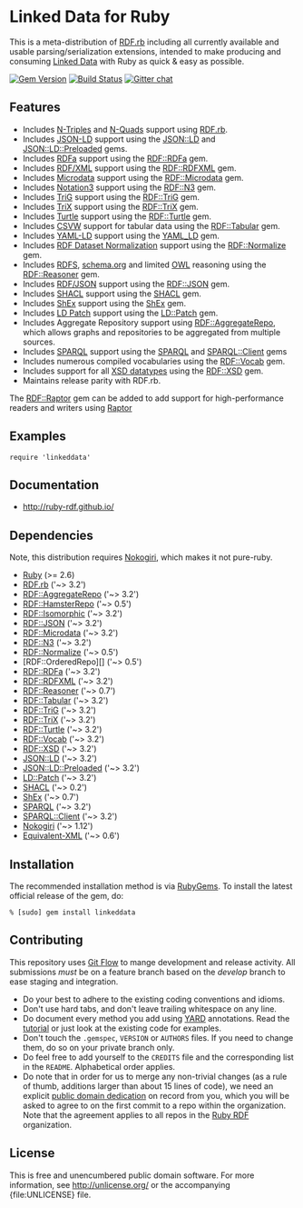 # Linked Data for Ruby

This is a meta-distribution of [RDF.rb][] including all currently available
and usable parsing/serialization extensions, intended to make producing and
consuming [Linked Data][] with Ruby as quick & easy as possible.

[![Gem Version](https://badge.fury.io/rb/linkeddata.png)](http://badge.fury.io/rb/linkeddata)
[![Build Status](https://github.com/ruby-rdf/linkeddata/workflows/CI/badge.svg?branch=develop)](https://github.com/ruby-rdf/linkeddata/actions?query=workflow%3ACI)
[![Gitter chat](https://badges.gitter.im/ruby-rdf/rdf.png)](https://gitter.im/ruby-rdf/rdf)

## Features

* Includes [N-Triples][] and [N-Quads][] support using [RDF.rb][].
* Includes [JSON-LD][] support using the [JSON::LD][] and [JSON::LD::Preloaded] gems.
* Includes [RDFa][] support using the [RDF::RDFa][] gem.
* Includes [RDF/XML][] support using the [RDF::RDFXML][] gem.
* Includes [Microdata][] support using the [RDF::Microdata][] gem.
* Includes [Notation3][] support using the [RDF::N3][] gem.
* Includes [TriG][] support using the [RDF::TriG][] gem.
* Includes [TriX][] support using the [RDF::TriX][] gem.
* Includes [Turtle][] support using the [RDF::Turtle][] gem.
* Includes [CSVW][] support for tabular data using the [RDF::Tabular][] gem.
* Includes [YAML-LD][] support using the [YAML_LD][]  gem.
* Includes [RDF Dataset Normalization][Normalization] support using the [RDF::Normalize][] gem.
* Includes  [RDFS][], [schema.org][] and limited [OWL][] reasoning using the [RDF::Reasoner][] gem.
* Includes [RDF/JSON][] support using the [RDF::JSON][] gem.
* Includes [SHACL][] support using the [SHACL][] gem.
* Includes [ShEx][] support using the [ShEx][] gem.
* Includes [LD Patch][] support using the [LD::Patch][] gem.
* Includes Aggregate Repository support using [RDF::AggregateRepo][], which allows graphs and repositories to be aggregated from multiple sources.
* Includes [SPARQL][] support using the [SPARQL][SPARQL gem] and [SPARQL::Client][] gems
* Includes numerous compiled vocabularies using the [RDF::Vocab][] gem.
* Includes support for all [XSD datatypes][] using the [RDF::XSD][] gem.
* Maintains release parity with RDF.rb.

The [RDF::Raptor][] gem can be added to add support for high-performance readers and writers using [Raptor][]
## Examples

    require 'linkeddata'

## Documentation

* <http://ruby-rdf.github.io/>

## Dependencies
Note, this distribution requires [Nokogiri][], which makes it not pure-ruby.

* [Ruby](https://www.ruby-lang.org/en/) (>= 2.6)
* [RDF.rb][] ('~> 3.2')
* [RDF::AggregateRepo][] ('~> 3.2')
* [RDF::HamsterRepo][] ('~> 0.5')
* [RDF::Isomorphic][] ('~> 3.2')
* [RDF::JSON][] ('~> 3.2')
* [RDF::Microdata][] ('~> 3.2')
* [RDF::N3][] ('~> 3.2')
* [RDF::Normalize][] ('~> 0.5')
* [RDF::OrderedRepo][] ('~> 0.5')
* [RDF::RDFa][] ('~> 3.2')
* [RDF::RDFXML][] ('~> 3.2')
* [RDF::Reasoner][] ('~> 0.7')
* [RDF::Tabular][] ('~> 3.2')
* [RDF::TriG][] ('~> 3.2')
* [RDF::TriX][] ('~> 3.2')
* [RDF::Turtle][] ('~> 3.2')
* [RDF::Vocab][] ('~> 3.2')
* [RDF::XSD][] ('~> 3.2')
* [JSON::LD][] ('~> 3.2')
* [JSON::LD::Preloaded][] ('~> 3.2')
* [LD::Patch][] ('~> 3.2')
* [SHACL][SHACL gem] ('~> 0.2')
* [ShEx][ShEx gem] ('~> 0.7')
* [SPARQL][SPARQL gem] ('~> 3.2')
* [SPARQL::Client][] ('~> 3.2')
* [Nokogiri][] ('~> 1.12')
* [Equivalent-XML](https://rubygems.org/gems/equivalent-xml) ('~> 0.6')

## Installation

The recommended installation method is via [RubyGems](https://rubygems.org/).
To install the latest official release of the gem, do:

    % [sudo] gem install linkeddata

## Contributing
This repository uses [Git Flow](https://github.com/nvie/gitflow) to mange development and release activity. All submissions _must_ be on a feature branch based on the _develop_ branch to ease staging and integration.

* Do your best to adhere to the existing coding conventions and idioms.
* Don't use hard tabs, and don't leave trailing whitespace on any line.
* Do document every method you add using [YARD][] annotations. Read the
  [tutorial][YARD-GS] or just look at the existing code for examples.
* Don't touch the `.gemspec`, `VERSION` or `AUTHORS` files. If you need to
  change them, do so on your private branch only.
* Do feel free to add yourself to the `CREDITS` file and the corresponding
  list in the `README`. Alphabetical order applies.
* Do note that in order for us to merge any non-trivial changes (as a rule
  of thumb, additions larger than about 15 lines of code), we need an
  explicit [public domain dedication][PDD] on record from you,
  which you will be asked to agree to on the first commit to a repo within the organization.
  Note that the agreement applies to all repos in the [Ruby RDF](https://github.com/ruby-rdf/) organization.

## License

This is free and unencumbered public domain software. For more information,
see <http://unlicense.org/> or the accompanying {file:UNLICENSE} file.

[YARD]:             https://yardoc.org/
[YARD-GS]:          https://rubydoc.info/docs/yard/file/docs/GettingStarted.md
[PDD]:              https://unlicense.org/#unlicensing-contributions

[RDF.rb]:             https://ruby-rdf.github.io/rdf
[RDF::AggregateRepo]: https://ruby-rdf.github.io/rdf-aggregate-repo
[RDF::HamsterRepo]:    https://ruby-rdf.github.io/rdf-hamster-repo
[RDF::Isomorphic]:    https://ruby-rdf.github.io/rdf-isomorphic
[RDF::JSON]:          https://ruby-rdf.github.io/rdf-json
[RDF::Microdata]:     https://ruby-rdf.github.io/rdf-microdata
[RDF::N3]:            https://ruby-rdf.github.io/rdf-n3
[RDF::Normalize]:     https://ruby-rdf.github.io/rdf-normalize
[RDF::Ordredepo]:    https://ruby-rdf.github.io/rdf-ordered-repo
[RDF::Raptor]:        https://ruby-rdf.github.io/rdf-raptor
[RDF::RDFa]:          https://ruby-rdf.github.io/rdf-rdfa
[RDF::RDFXML]:        https://ruby-rdf.github.io/rdf-rdfxml
[RDF::Reasoner]:      https://ruby-rdf.github.io/rdf-reasoner
[RDF::Tabular]:       https://ruby-rdf.github.io/rdf-tabular
[RDF::TriG]:          https://ruby-rdf.github.io/rdf-trig
[RDF::TriX]:          https://ruby-rdf.github.io/rdf-trix
[RDF::Turtle]:        https://ruby-rdf.github.io/rdf-turtle
[RDF::Vocab]:         https://ruby-rdf.github.io/rdf-vocab
[RDF::XSD]:           https://ruby-rdf.github.io/rdf-xsd
[JSON::LD]:           https://ruby-rdf.github.io/json-ld
[JSON::LD::Preloaded]: https://ruby-rdf.github.io/json-ld-preloaded
[LD::Patch]:          https://ruby-rdf.github.io/ld-patch
[SHACL gem]:           https://ruby-rdf.github.io/shacl
[ShEx gem]:           https://ruby-rdf.github.io/shex
[SPARQL gem]:         https://ruby-rdf.github.io/sparql
[SPARQL::Client]:     https://ruby-rdf.github.io/sparql-client
[YAML_LD]:           https://ruby-rdf.github.io/yaml-ld

[Linked Data]:        http://linkeddata.org/
[CSVW]:               https://www.w3.org/standards/techs/csv#w3c_all
[JSON-LD]:            http://www.w3.org/TR/json-ld/ "JSON-LD 1.1"
[LD Patch]:           http://www.w3.org/TR/ldpatch/ "LD Patch"
[Microdata]:          http://www.w3.org/TR/microdata-rdf/ "Microdata to RDF"
[N-Quads]:            http://www.w3.org/TR/n-quads/ "N-Quads"
[N-Triples]:          http://www.w3.org/TR/n-triples/ "N-Triples"
[Nokogiri]:           https://rubygems.org/gems/nokogiri
[Normalization]:      https://json-ld.github.io/normalization/spec/ "RDF Dataset Normalization"
[Notation3]:          https://www.w3.org/TeamSubmission/n3/
[OWL]:                http://www.w3.org/TR/owl2-overview/
[Raptor]:   http://librdf.org/raptor/
[RDF/JSON]:           https://dvcs.w3.org/hg/rdf/raw-file/default/rdf-json/index.html
[RDF/XML]:            http://www.w3.org/TR/rdf-syntax-grammar/
[RDFa]:               http://www.w3.org/TR/rdfa-core/
[RDFS]:               http://www.w3.org/TR/rdf11-mt/
[schema.org]:         http://schema.org/
[SHACL]:               https://www.w3.org/TR/shacl/
[ShEx]:               http://shex.io/shex-semantics/
[SPARQL]:             http://www.w3.org/TR/sparql11-overview/
[TriG]:               http://www.w3.org/TR/trig/
[TriX]:               http://www.w3.org/2004/03/trix/
[Turtle]:             http://www.w3.org/TR/turtle/
[XSD Datatypes]: http://www.w3.org/TR/2004/REC-xmlschema-2-20041028/#built-in-datatypes
[YAML-LD]: https://json-ld.github.io/yaml-ld/spec